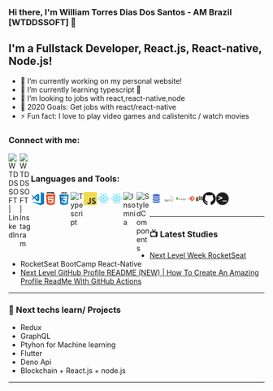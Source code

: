 ### Hi there, I'm William Torres Dias Dos Santos  - AM Brazil [WTDDSSOFT] 👋

## I'm a Fullstack Developer, React.js, React-native, Node.js!

- 🔭 I’m currently working on my personal website!
- 🌱 I’m currently learning typescript 🤣
- 👯 I’m looking to jobs with react,react-native,node
- 🥅 2020 Goals: Get jobs with  react/react-native
- ⚡ Fun fact: I love to play video games and calistenitc / watch movies

### Connect with me:

[<img align="left" alt="WTDDSSOFT | LinkedIn" width="22px" src="https://cdn.jsdelivr.net/npm/simple-icons@v3/icons/linkedin.svg" />][linkedin]
[<img align="left" alt="WTDDSSOFT | Instagram" width="22px" src="https://cdn.jsdelivr.net/npm/simple-icons@v3/icons/instagram.svg" />][instagram]

<br />

### Languages and Tools:

<img align="left" alt="Visual Studio Code" width="26px" src="https://raw.githubusercontent.com/github/explore/80688e429a7d4ef2fca1e82350fe8e3517d3494d/topics/visual-studio-code/visual-studio-code.png" />
<img align="left" alt="HTML5" width="26px" src="https://raw.githubusercontent.com/github/explore/80688e429a7d4ef2fca1e82350fe8e3517d3494d/topics/html/html.png" />
<img align="left" alt="CSS3" width="26px" src="https://raw.githubusercontent.com/github/explore/80688e429a7d4ef2fca1e82350fe8e3517d3494d/topics/css/css.png" />
<img align="left" alt="Typescript" width="26px" src="https://raw.githubusercontent.com/remojansen/logo.ts/master/ts.png" />
<img align="left" alt="JavaScript" width="26px" src="https://raw.githubusercontent.com/github/explore/80688e429a7d4ef2fca1e82350fe8e3517d3494d/topics/javascript/javascript.png" />
<img align="left" alt="React" width="26px" src="https://raw.githubusercontent.com/github/explore/80688e429a7d4ef2fca1e82350fe8e3517d3494d/topics/react/react.png" />
<img align="left" alt="ReactNative" width="26px" src="https://raw.githubusercontent.com/github/explore/80688e429a7d4ef2fca1e82350fe8e3517d3494d/topics/react/react.png" />
<img align="left" alt="Insomnia" width="26px" src="https://twitter.com/GetInsomnia/photo" />
<img align="left" alt="StyledComponents" width="26px" src="https://styled-components.com/logo.png />
<img align="left" alt="Node.js" width="26px" src="https://raw.githubusercontent.com/github/explore/80688e429a7d4ef2fca1e82350fe8e3517d3494d/topics/nodejs/nodejs.png" />
<img align="left" alt="SQL" width="26px" src="https://raw.githubusercontent.com/github/explore/80688e429a7d4ef2fca1e82350fe8e3517d3494d/topics/sql/sql.png" />
<img align="left" alt="MySQL" width="26px" src="https://raw.githubusercontent.com/github/explore/80688e429a7d4ef2fca1e82350fe8e3517d3494d/topics/mysql/mysql.png" />
<img align="left" alt="MongoDB" width="26px" src="https://raw.githubusercontent.com/github/explore/80688e429a7d4ef2fca1e82350fe8e3517d3494d/topics/mongodb/mongodb.png" />
<img align="left" alt="Git" width="26px" src="https://raw.githubusercontent.com/github/explore/80688e429a7d4ef2fca1e82350fe8e3517d3494d/topics/git/git.png" />
<img align="left" alt="GitHub" width="26px" src="https://raw.githubusercontent.com/github/explore/78df643247d429f6cc873026c0622819ad797942/topics/github/github.png" />
<img align="left" alt="HTML5" width="26px" src="https://raw.githubusercontent.com/github/explore/80688e429a7d4ef2fca1e82350fe8e3517d3494d/topics/terminal/terminal.png" />

<br />
<br />

---

### 📺 Latest Studies

<!-- YOUTUBE:START -->

- [Next  Level Week RocketSeat](https://nextlevelweek.com/episodios/omnistack/5/edicao/2)
- RocketSeat BootCamp React-Native
- [Next Level GitHub Profile README (NEW) | How To Create An Amazing Profile ReadMe With GitHub Actions
](https://www.youtube.com/watch?v=ECuqb5Tv9qI&t=112s)
<!-- YOUTUBE:END -->

---

### 📕 Next techs learn/ Projects

<!-- BLOG-POST-LIST:START -->

- Redux
- GraphQL
- Ptyhon for Machine learning
- Flutter
- Deno Api
- Blockchain + React.js + node.js
<!-- BLOG-POST-LIST:END -->

---


[instagram]: https://www.instagram.com/willtddsantos/
[linkedin]: https://www.linkedin.com/in/william-torres-dias-dos-santos-b00604107/


